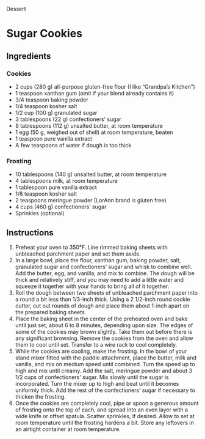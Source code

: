 Dessert

# Sugar Cookies

## Ingredients

### Cookies

- 2 cups (280 g) all-purpose gluten-free flour (I like “Grandpa’s Kitchen”)
- 1 teaspoon xanthan gum (omit if your blend already contains it)
- 3/4 teaspoon baking powder
- 1/4 teaspoon kosher salt
- 1/2 cup (100 g) granulated sugar
- 3 tablespoons (22 g) confectioners’ sugar
- 8 tablespoons (112 g) unsalted butter, at room temperature
- 1 egg (50 g, weighed out of shell) at room temperature, beaten
- 1 teaspoon pure vanilla extract
- A few teaspoons of water if dough is too thick

### Frosting

- 10 tablespoons (140 g) unsalted butter, at room temperature
- 4 tablespoons milk, at room temperature
- 1 tablespoon pure vanilla extract
- 1/8 teaspoon kosher salt
- 2 teaspoons meringue powder (LorAnn brand is gluten free)
- 4 cups (460 g) confectioners’ sugar
- Sprinkles (optional)

## Instructions

1. Preheat your oven to 350°F. Line rimmed baking sheets with unbleached parchment paper and set them aside.
2. In a large bowl, place the flour, xanthan gum, baking powder, salt, granulated sugar and confectioners’ sugar and whisk to combine well. Add the butter, egg, and vanilla, and mix to combine. The dough will be thick and relatively stiff, and you may need to add a little water and squeeze it together with your hands to bring all of it together.
3. Roll the dough between two sheets of unbleached parchment paper into a round a bit less than 1/3-inch thick. Using a 2 1/2-inch round cookie cutter, cut out rounds of dough and place them about 1-inch apart on the prepared baking sheets.
4. Place the baking sheet in the center of the preheated oven and bake until just set, about 6 to 8 minutes, depending upon size. The edges of some of the cookies may brown slightly. Take them out before there is any significant browning. Remove the cookies from the oven and allow them to cool until set. Transfer to a wire rack to cool completely.
5. While the cookies are cooling, make the frosting. In the bowl of your stand mixer fitted with the paddle attachment, place the butter, milk and vanilla, and mix on medium speed until combined. Turn the speed up to high and mix until creamy. Add the salt, meringue powder and about 3 1/2 cups of confectioners’ sugar. Mix slowly until the sugar is incorporated. Turn the mixer up to high and beat until it becomes uniformly thick. Add the rest of the confectioners’ sugar if necessary to thicken the frosting.
6. Once the cookies are completely cool, pipe or spoon a generous amount of frosting onto the top of each, and spread into an even layer with a wide knife or offset spatula. Scatter sprinkles, if desired. Allow to set at room temperature until the frosting hardens a bit. Store any leftovers in an airtight container at room temperature.